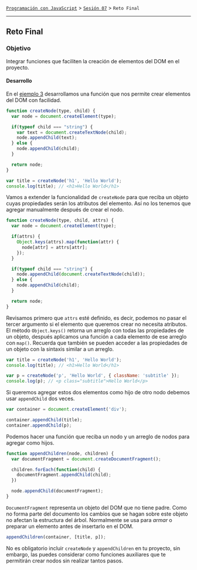 [`Programación con JavaScript`](../../Readme.md) > [`Sesión 07`](../Readme.md) > `Reto Final`

---

## Reto Final

### Objetivo

Integrar funciones que faciliten la creación de elementos del DOM en el proyecto.

#### Desarrollo

En el [ejemplo 3](../Ejemplo-03) desarrollamos una función que nos permite crear elementos del DOM
con facilidad.

```javascript
function createNode(type, child) {
  var node = document.createElement(type);

  if(typeof child === "string") {
    var text = document.createTextNode(child);
    node.appendChild(text);
  } else {
    node.appendChild(child);
  }

  return node;
}

var title = createNode('h1', 'Hello World');
console.log(title); // <h1>Hello World</h1>
```

Vamos a extender la funcionalidad de `createNode` para que reciba un objeto cuyas propiedades serán los atributos del elemento. Así no los tenemos que agregar manualmente después de crear el nodo.

```javascript
function createNode(type, child, attrs) {
  var node = document.createElement(type);

  if(attrs) {
    Object.keys(attrs).map(function(attr) {
      node[attr] = attrs[attr];
    });
  }

  if(typeof child === "string") {
    node.appendChild(document.createTextNode(child));
  } else {
    node.appendChild(child);
  }

  return node;
}
```

Revisamos primero que `attrs` esté definido, es decir, podemos no pasar el tercer argumento si el elemento que queremos crear no necesita atributos. El método `Object.keys()` retorna un arreglo con todas las propiedades de un objeto, después aplicamos una función a cada elemento de ese arreglo con `map()`. Recuerda que también se pueden acceder a las propiedades de un objeto con la sintaxis similar a un arreglo.

```javascript
var title = createNode('h1', 'Hello World');
console.log(title); // <h1>Hello World</h1>

var p = createNode('p', 'Hello World', { className: 'subtitle' });
console.log(p); // <p class="subtitle">Hello World</p>
```

Si queremos agregar estos dos elementos como hijo de otro nodo debemos usar `appendChild` dos veces.

```javascript
var container = document.createElement('div');

container.appendChild(title);
container.appendChild(p);
```

Podemos hacer una función que reciba un nodo y un arreglo de nodos para agregar como hijos.

```javascript
function appendChildren(node, children) {
  var documentFragment = document.createDocumentFragment();

  children.forEach(function(child) {
    documentFragment.appendChild(child);
  })

  node.appendChild(documentFragment);
}
```

`DocumentFragment` representa un objeto del DOM que no tiene padre. Como no forma parte del documento los cambios que se hagan sobre este objeto no afectan la estructura del árbol. Normalmente se usa para _armar_ o preparar un elemento antes de insertarlo en el DOM.

```javascript
appendChildren(container, [title, p]);
```

No es obligatorio incluir `createNode` y `appendChildren` en tu proyecto, sin embargo, las puedes considerar como funciones auxiliares que te permitirán crear nodos sin realizar tantos pasos.

